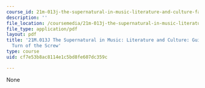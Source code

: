 ```yaml
---
course_id: 21m-013j-the-supernatural-in-music-literature-and-culture-fall-2013
description: ''
file_location: /coursemedia/21m-013j-the-supernatural-in-music-literature-and-culture-fall-2013/cf7e53b8ac8114e1c5bd8fe607dc359c_MIT21M_013JF13_Gde_fr_Brten.pdf
file_type: application/pdf
layout: pdf
title: '21M.013J The Supernatural in Music: Literature and Culture: Guide for Britten''s
  Turn of the Screw'
type: course
uid: cf7e53b8ac8114e1c5bd8fe607dc359c

---
```

None